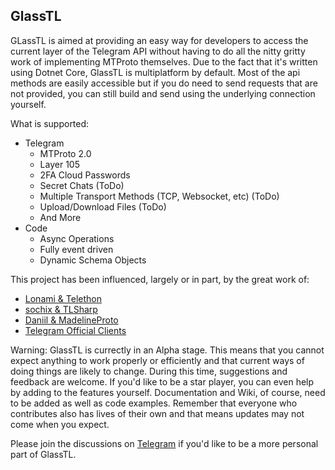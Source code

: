 GlassTL
-------------------------------

GLassTL is aimed at providing an easy way for developers to access the current layer of the Telegram API without having to do all the nitty gritty work of implementing MTProto themselves.  Due to the fact that it's written using Dotnet Core, GlassTL is multiplatform by default.  Most of the api methods are easily accessible but if you do need to send requests that are not provided, you can still build and send using the underlying connection yourself.

What is supported:
 - Telegram
   - MTProto 2.0
   - Layer 105
   - 2FA Cloud Passwords
   - Secret Chats (ToDo)
   - Multiple Transport Methods (TCP, Websocket, etc) (ToDo)
   - Upload/Download Files (ToDo)
   - And More
 - Code
   - Async Operations
   - Fully event driven
   - Dynamic Schema Objects

This project has been influenced, largely or in part, by the great work of:
 - [Lonami & Telethon](https://github.com/LonamiWebs/Telethon)
 - [sochix & TLSharp](https://github.com/sochix/TLSharp)
 - [Daniil & MadelineProto](https://github.com/danog/MadelineProto)
 - [Telegram Official Clients](https://telegram.org/apps#source-code)

Warning: GlassTL is currectly in an Alpha stage.  This means that you cannot expect anything to work properly or efficiently and that current ways of doing things are likely to change.  During this time, suggestions and feedback are welcome.  If you'd like to be a star player, you can even help by adding to the features yourself.  Documentation and Wiki, of course, need to be added as well as code examples.  Remember that everyone who contributes also has lives of their own and that means updates may not come when you expect.

Please join the discussions on [Telegram](https://t.me/GlassTL) if you'd like to be a more personal part of GlassTL.
